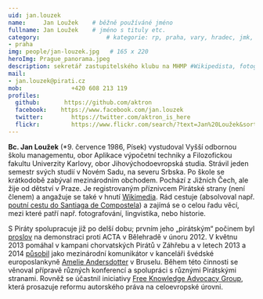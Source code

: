 ```yaml
---
uid: jan.louzek
name:     Jan Loužek 	# běžně používáné jméno
fullname: Jan Loužek  	# jméno s tituly etc.
category:                 	# kategorie: rp, praha, vary, hradec, jmk, senat
- praha
img: people/jan-louzek.jpg   # 165 x 220
heroImg: Prague_panorama.jpeg
description: sekretář zastupitelského klubu na MHMP #Wikipedista, fotograf a zveřejňovač klubu zastupitelů na HHMP. Jan Loužek dlouhodobě podporuje otevřený obsah; v neziskovém prostředí se zabývá otevřeným vzděláváním, problematikou autorského práva a komunitní spolupráce.
mail:
- jan.louzek@pirati.cz
mob:			  +420 608 213 119
profiles:
  github:       https://github.com/aktron
  facebook:    https://www.facebook.com/jan.louzek
  twitter: 		  https://twitter.com/aktron_is_here
  flickr:		  https://www.flickr.com/search/?text=Jan%20Loužek&sort=relevance&user_id=68741528%40N03
---
```


**Bc. Jan Loužek** (*9. července 1986, Písek) vystudoval Vyšší odbornou školu managementu, obor Aplikace výpočetní techniky a Filozofickou fakultu Univerzity Karlovy, obor Jihovýchodoevropská studia. Strávil jeden semestr svých studií v Novém Sadu, na severu Srbska. Po škole se krátkodobě zabýval mezinárodním obchodem. Pochází z Jižních Čech, ale žije od dětství v Praze. Je registrovaným příznivcem Pirátské strany (není členem) a angažuje se také v hnutí [Wikimedia][3]. Rád cestuje (absolvoval např. [poutní cestu do Santiaga de Compostela][5]) a zajímá se o celou řadu věcí, mezi které patří např. fotografování, lingvistika, nebo historie.

S Piráty spolupracuje již po delší dobu; prvním jeho „pirátským“ počinem byl [proslov][4] na demonstraci proti ACTA v Bělehradě v únoru 2012. V květnu 2013 pomáhal v kampani chorvatských Pirátů v Záhřebu a v letech 2013 a 2014 [působil][1] jako mezinárodní komunikátor v kanceláři švédské europoslankyně [Amelie Andersdotter][2] v Bruselu. Během této činnosti se věnoval přípravě různých konferencí a spolupráci s různými Pirátskými stranami. Rovněž se účastnil iniciativy [Free Knowledge Advocacy Group][6], která prosazuje reformu autorského práva na celoevropské úrovni.

[1]: https://ameliaandersdotter.eu/author/jan-louzek
[2]: https://ameliaandersdotter.eu/
[3]: http://www.wikimedia.org/
[4]: https://www.youtube.com/watch?v=K1qgnLTpE1Q
[5]: https://cs.wikipedia.org/wiki/Svatojakubsk%C3%A1_cesta
[6]: https://meta.wikimedia.org/wiki/EU_policy
